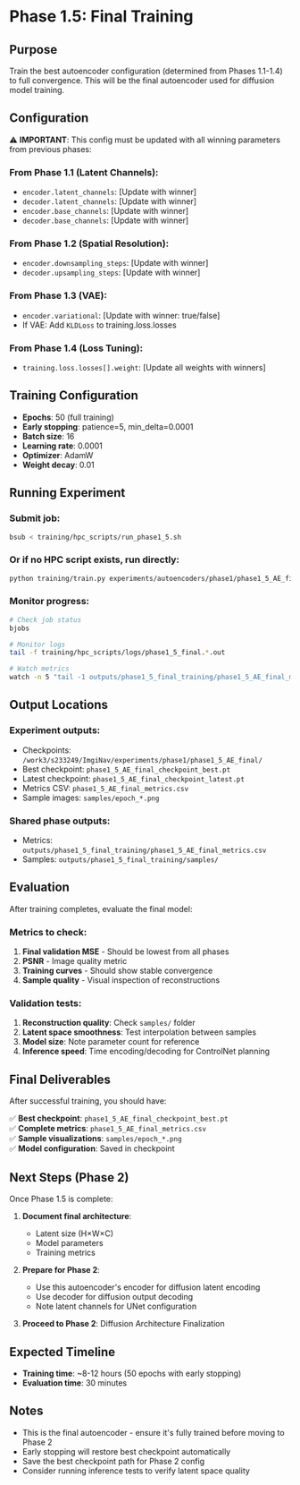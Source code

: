 # Phase 1.5: Final Training

## Purpose
Train the best autoencoder configuration (determined from Phases 1.1-1.4) to full convergence. This will be the final autoencoder used for diffusion model training.

## Configuration

⚠️ **IMPORTANT**: This config must be updated with all winning parameters from previous phases:

### From Phase 1.1 (Latent Channels):
- `encoder.latent_channels`: [Update with winner]
- `decoder.latent_channels`: [Update with winner]
- `encoder.base_channels`: [Update with winner]
- `decoder.base_channels`: [Update with winner]

### From Phase 1.2 (Spatial Resolution):
- `encoder.downsampling_steps`: [Update with winner]
- `decoder.upsampling_steps`: [Update with winner]

### From Phase 1.3 (VAE):
- `encoder.variational`: [Update with winner: true/false]
- If VAE: Add `KLDLoss` to training.loss.losses

### From Phase 1.4 (Loss Tuning):
- `training.loss.losses[].weight`: [Update all weights with winners]

## Training Configuration
- **Epochs**: 50 (full training)
- **Early stopping**: patience=5, min_delta=0.0001
- **Batch size**: 16
- **Learning rate**: 0.0001
- **Optimizer**: AdamW
- **Weight decay**: 0.01

## Running Experiment

### Submit job:
```bash
bsub < training/hpc_scripts/run_phase1_5.sh
```

### Or if no HPC script exists, run directly:
```bash
python training/train.py experiments/autoencoders/phase1/phase1_5_AE_final.yaml
```

### Monitor progress:
```bash
# Check job status
bjobs

# Monitor logs
tail -f training/hpc_scripts/logs/phase1_5_final.*.out

# Watch metrics
watch -n 5 "tail -1 outputs/phase1_5_final_training/phase1_5_AE_final_metrics.csv"
```

## Output Locations

### Experiment outputs:
- Checkpoints: `/work3/s233249/ImgiNav/experiments/phase1/phase1_5_AE_final/`
- Best checkpoint: `phase1_5_AE_final_checkpoint_best.pt`
- Latest checkpoint: `phase1_5_AE_final_checkpoint_latest.pt`
- Metrics CSV: `phase1_5_AE_final_metrics.csv`
- Sample images: `samples/epoch_*.png`

### Shared phase outputs:
- Metrics: `outputs/phase1_5_final_training/phase1_5_AE_final_metrics.csv`
- Samples: `outputs/phase1_5_final_training/samples/`

## Evaluation

After training completes, evaluate the final model:

### Metrics to check:
1. **Final validation MSE** - Should be lowest from all phases
2. **PSNR** - Image quality metric
3. **Training curves** - Should show stable convergence
4. **Sample quality** - Visual inspection of reconstructions

### Validation tests:
1. **Reconstruction quality**: Check `samples/` folder
2. **Latent space smoothness**: Test interpolation between samples
3. **Model size**: Note parameter count for reference
4. **Inference speed**: Time encoding/decoding for ControlNet planning

## Final Deliverables

After successful training, you should have:

✅ **Best checkpoint**: `phase1_5_AE_final_checkpoint_best.pt`  
✅ **Complete metrics**: `phase1_5_AE_final_metrics.csv`  
✅ **Sample visualizations**: `samples/epoch_*.png`  
✅ **Model configuration**: Saved in checkpoint

## Next Steps (Phase 2)

Once Phase 1.5 is complete:

1. **Document final architecture**:
   - Latent size (H×W×C)
   - Model parameters
   - Training metrics

2. **Prepare for Phase 2**:
   - Use this autoencoder's encoder for diffusion latent encoding
   - Use decoder for diffusion output decoding
   - Note latent channels for UNet configuration

3. **Proceed to Phase 2**: Diffusion Architecture Finalization

## Expected Timeline
- **Training time**: ~8-12 hours (50 epochs with early stopping)
- **Evaluation time**: 30 minutes

## Notes
- This is the final autoencoder - ensure it's fully trained before moving to Phase 2
- Early stopping will restore best checkpoint automatically
- Save the best checkpoint path for Phase 2 config
- Consider running inference tests to verify latent space quality

